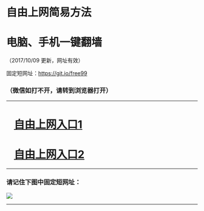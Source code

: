 ﻿# 自由上网简易方法

# 电脑、手机一键翻墙

（2017/10/09 更新，网址有效）

固定短网址：https://git.io/free99

### （微信如打不开，请转到浏览器打开）


***





# &nbsp;&nbsp; <a href="http://ft2394010017.fwq-tz-1001.info/fwqtz01.html?t=100900128597 " target="_blank">自由上网入口1</a>
# &nbsp;&nbsp; <a href="http://ft217522764.fwq-tz-1002.info/fwqtz02.html?t=100900110728 " target="_blank">自由上网入口2</a>
***

### 请记住下图中固定短网址：

<img src="https://s3-us-west-2.amazonaws.com/fwq-1001/yjfq-20170905okok.png" /> 


***

